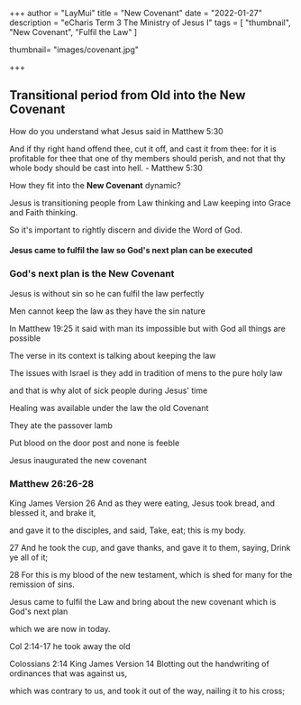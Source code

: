 +++
author = "LayMui"
title = "New Covenant"
date = "2022-01-27"
description = "eCharis Term 3 The Ministry of Jesus I"
tags = [
   "thumbnail", "New Covenant", "Fulfil the Law"
]

thumbnail= "images/covenant.jpg"

+++

## Transitional period from Old into the New Covenant

How do you understand what Jesus said in Matthew 5:30

And if thy right hand offend thee, cut it off, and cast it from thee:
for it is profitable for thee that one of thy members should perish,
and not that thy whole body should be cast into hell. - Matthew 5:30

How they fit into the **New Covenant** dynamic?

Jesus is transitioning people from Law thinking and Law keeping into
Grace and Faith thinking.

So it's important to rightly discern and divide the Word of God.

#### Jesus came to fulfil the law so God's next plan can be executed

### God's next plan is the New Covenant

Jesus is without sin
so he can fulfil the law perfectly

Men cannot keep the law as they have the sin nature

In Matthew 19:25 it said with man its impossible
but with God all things are possible

The verse in its context is talking about keeping the law

The issues with Israel is they add in tradition of mens to the pure holy law

and that is why alot of sick people during Jesus' time

Healing was available under the law the old Covenant

They ate the passover lamb

Put blood on the door post and none is feeble

Jesus inaugurated the new covenant

### Matthew 26:26-28

King James Version
26 And as they were eating, Jesus took bread, and blessed it, and brake it,

and gave it to the disciples, and said, Take, eat; this is my body.

27 And he took the cup, and gave thanks, and gave it to them, saying, Drink ye all of it;

28 For this is my blood of the new testament, which is shed for many for the remission of sins.

Jesus came to fulfil the Law and bring about the new covenant which is God's next plan

which we are now in today.

Col 2:14-17 he took away the old

Colossians 2:14
King James Version
14 Blotting out the handwriting of ordinances that was against us,

which was contrary to us, and took it out of the way, nailing it to his cross;
